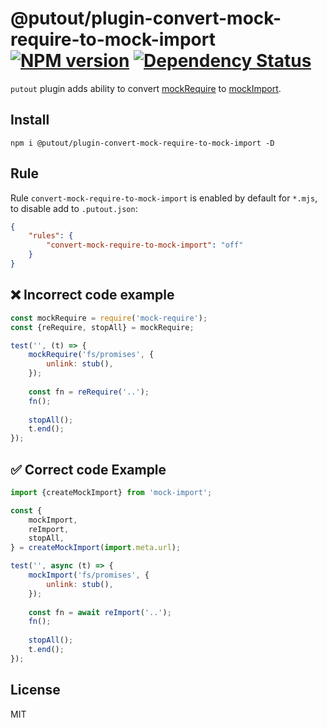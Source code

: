 # @putout/plugin-convert-mock-require-to-mock-import [![NPM version][NPMIMGURL]][NPMURL] [![Dependency Status][DependencyStatusIMGURL]][DependencyStatusURL]

[NPMIMGURL]: https://img.shields.io/npm/v/@putout/plugin-convert-mock-require-to-mock-import.svg?style=flat&longCache=true
[NPMURL]: https://npmjs.org/package/@putout/plugin-convert-mock-require-to-mock-import "npm"
[DependencyStatusURL]: https://david-dm.org/coderaiser/putout?path=packages/plugin-convert-mock-require-to-mock-import
[DependencyStatusIMGURL]: https://david-dm.org/coderaiser/putout.svg?path=packages/plugin-convert-mock-require-to-mock-import

`putout` plugin adds ability to convert [mockRequire](https://github.com/boblauer/mock-require) to [mockImport](https://github.com/coderaiser/mock-import).

## Install

```
npm i @putout/plugin-convert-mock-require-to-mock-import -D
```

## Rule

Rule `convert-mock-require-to-mock-import` is enabled by default for `*.mjs`, to disable add to `.putout.json`:

```json
{
    "rules": {
        "convert-mock-require-to-mock-import": "off"
    }
}
```

## ❌ Incorrect code example

```js
const mockRequire = require('mock-require');
const {reRequire, stopAll} = mockRequire;

test('', (t) => {
    mockRequire('fs/promises', {
        unlink: stub(),
    });
    
    const fn = reRequire('..');
    fn();
    
    stopAll();
    t.end();
});
```

## ✅ Correct code Example

```js
import {createMockImport} from 'mock-import';

const {
    mockImport,
    reImport,
    stopAll,
} = createMockImport(import.meta.url);

test('', async (t) => {
    mockImport('fs/promises', {
        unlink: stub(),
    });
    
    const fn = await reImport('..');
    fn();
    
    stopAll();
    t.end();
});
```

## License

MIT
